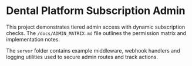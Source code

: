 # Dental Platform Subscription Admin

This project demonstrates tiered admin access with dynamic subscription checks. The `/docs/ADMIN_MATRIX.md` file outlines the permission matrix and implementation notes.

The `server` folder contains example middleware, webhook handlers and logging utilities used to secure admin routes and track actions.
